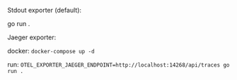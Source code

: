 Stdout exporter (default):

go run .

Jaeger exporter:

docker: `docker-compose up -d`

run: `OTEL_EXPORTER_JAEGER_ENDPOINT=http://localhost:14268/api/traces go run .`
